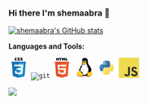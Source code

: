 ### Hi there I'm shemaabra 👋

<!--
**shemaabra/shemaabra** is a ✨ _special_ ✨ repository because its `README.md` (this file) appears on your GitHub profile.

Here are some ideas to get you started:

- 🔭 I’m currently working on ...
- 🌱 I’m currently learning ...
- 👯 I’m looking to collaborate on ...
- 🤔 I’m looking for help with ...
- 💬 Ask me about ...
- 📫 How to reach me: ...
- 😄 Pronouns: ...
- ⚡ Fun fact: ...
-->

<!-- <a href="https://github.com/shemaabra">
  <img align="center" src="https://github-readme-stats.vercel.app/api?username=shemaabra&show_icons=true&line_height=33&count_private=true&theme=tokyonight" alt="shemaabra's GitHub Stats" />
</a>

<a href="https://github.com/shemaabra">
  <img align="center" src="https://github-readme-stats.vercel.app/api/top-langs/?username=shemaabra&&hide=cmake&langs_count=4&line_height=35&theme=tokyonight" />
</a>

<h2>🏆 Github Profile Trophy</h2>
<img width=800 src="https://github-profile-trophy.vercel.app/?username=shemaabra&column=9&theme=gruvbox&no-frame=true"/> -->

[![shemaabra's GitHub stats](https://github-readme-stats.vercel.app/api?username=shemaabra&show_icons=true&theme=dark)](https://github.com/shemaabra)

<!-- [![Top Langs](https://github-readme-stats.vercel.app/api/top-langs/?username=shemaabra&show_icons=true&theme=dark)](https://github.com/shemaabra/github-readme-stats) -->

**Languages and Tools:**  


<code><img src="https://raw.githubusercontent.com/devicons/devicon/master/icons/css3/css3-original-wordmark.svg" alt="css3" width="40" height="40"/></code>
<code><img src="https://www.vectorlogo.zone/logos/git-scm/git-scm-icon.svg" alt="git" width="40" height="40"/></code>
<code><img src="https://raw.githubusercontent.com/devicons/devicon/master/icons/html5/html5-original-wordmark.svg" alt="html5" width="40" height="40"/></code>
<code><img src="https://raw.githubusercontent.com/devicons/devicon/master/icons/linux/linux-original.svg" alt="linux" width="40" height="40"/></code>
<code><img height="40" src="https://raw.githubusercontent.com/shemaabra/shemaabra/master/assets/python.png"></code>
<code><img height="40" src="https://raw.githubusercontent.com/shemaabra/shemaabra/master/assets/javascript.png"></code>


![](https://komarev.com/ghpvc/?username=shemaabra)